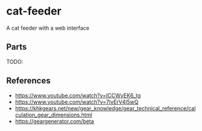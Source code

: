 # cat-feeder

A cat feeder with a web interface

## Parts

TODO:

## References

- https://www.youtube.com/watch?v=ICCWvEK6_tg
- https://www.youtube.com/watch?v=7lvErV4l5wQ
- https://khkgears.net/new/gear_knowledge/gear_technical_reference/calculation_gear_dimensions.html
- https://geargenerator.com/beta
